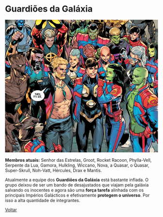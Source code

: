 # Guardiões da Galáxia

![Guardiões](/Images/todas-equipes-marvel-250422-7.jpg "Guardiões da galáxia")


**Membros atuais:**  Senhor das Estrelas, Groot, Rocket Racoon, Phylla-Vell, Serpente da Lua, Gamora, Hulkling, Wiccano, Nova, a Quasar, o Quasar, Super-Skrull, Noh-Vatt, Hércules, Drax e Mantis.

Atualmente a equipe dos **Guardiões da Galáxia**  está bastante inflada. O grupo deixou de ser um bando de desajustados que viajam pela galáxia salvando os inocentes e agora são uma **força tarefa**  alinhada com os principais Impérios Galácticos e efetivamente **protegem o universo**. Por isso a alta quantidade de integrantes.

[Voltar](https://github.com/leonardovenan/git-readme/blob/master/Pages/guardioes.md)

